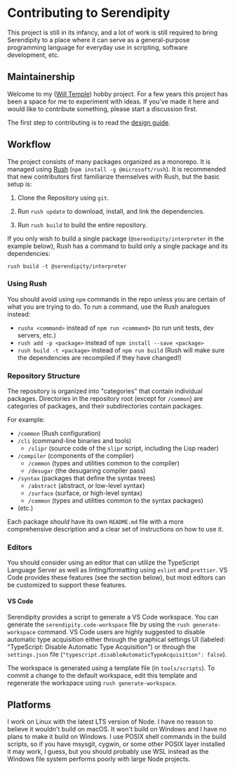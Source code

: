 # Contributing to Serendipity

This project is still in its infancy, and a lot of work is still required to
bring Serendipity to a place where it can serve as a general-purpose
programming language for everyday use in scripting, software development, etc.

## Maintainership

Welcome to my ([Will Temple](https://wtemple.info)) hobby project. For a few
years this project has been a space for me to experiment with ideas. If you've
made it here and would like to contribute something, please start a discussion
first.

The first step to contributing is to read the [design guide][design].

## Workflow

The project consists of many packages organized as a monorepo. It is managed
using [Rush][rush] (`npm install -g @microsoft/rush`). It is recommended that
new contributors first familiarize themselves with Rush, but the basic setup
is:

1. Clone the Repository using `git`.

2. Run `rush update` to download, install, and link the dependencies.

3. Run `rush build` to build the entire repository.

If you only wish to build a single package (`@serendipity/interpreter` in the
example below), Rush has a command to build only a single package and its
dependencies:

`rush build -t @serendipity/interpreter`

### Using Rush

You should avoid using `npm` commands in the repo unless you are certain of
what you are trying to do. To run a command, use the Rush analogues instead:

- `rushx <command>` instead of `npm run <command>` (to run unit tests, dev
  servers, etc.)
- `rush add -p <package>` instead of `npm install --save <package>`
- `rush build -t <package>` instead of `npm run build` (Rush will make sure the
  dependencies are recompiled if they have changed!)

### Repository Structure

The repository is organized into "categories" that contain individual packages.
Directories in the repository root (except for `/common`) are categories of
packages, and their subdirectories contain packages.

For example:

- `/common` (Rush configuration)
- `/cli` (command-line binaries and tools)
  - `/slipr` (source code of the `slipr` script, including the Lisp reader)
- `/compiler` (components of the compiler)
  - `/common` (types and utilities common to the compiler)
  - `/desugar` (the desugaring compiler pass)
- `/syntax` (packages that define the syntax trees)
  - `/abstract` (abstract, or low-level syntax)
  - `/surface` (surface, or high-level syntax)
  - `/common` (types and utilities common to the syntax packages)
- (etc.)

Each package _should_ have its own `README.md` file with a more comprehensive
description and a clear set of instructions on how to use it.

### Editors

You should consider using an editor that can utilize the TypeScript Language
Server as well as linting/formatting using `eslint` and `prettier`. VS Code
provides these features (see the section below), but most editors can be
customized to support these features.

#### VS Code

Serendipity provides a script to generate a VS Code workspace. You can generate
the `serendipity.code-workspace` file by using the `rush generate-workspace`
command. VS Code users are highly suggested to disable automatic type
acquisition either through the graphical settings UI (labeled: "TypeScript:
Disable Automatic Type Acquisition") or through the `settings.json` file
(`"typescript.disableAutomaticTypeAcquisition": false`).

The workspace is generated using a template file (in `tools/scripts`). To
commit a change to the default workspace, edit this template and regenerate the
workspace using `rush generate-workspace`.

## Platforms

I work on Linux with the latest LTS version of Node. I have no reason to believe
it wouldn't build on macOS. It won't build on Windows and I have no plans to
make it build on Windows. I use POSIX shell commands in the build scripts, so if
you have msysgit, cygwin, or some other POSIX layer installed it may work, I
guess, but you should probably use WSL instead as the Windows file system
performs poorly with large Node projects.

[design]: https://github.com/willmtemple/serendipity/tree/master/DESIGN.md
[rush]: https://rushjs.io/
